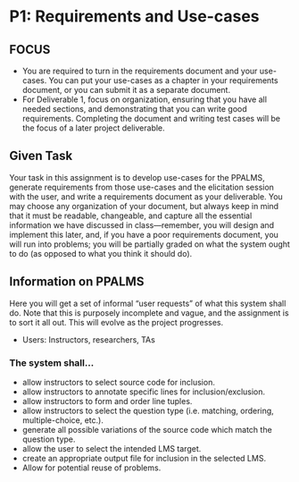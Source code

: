 # P1: Requirements and Use-cases

## FOCUS
- You are required to turn in the requirements document and your use-cases. You can put your use-cases as a chapter in your requirements document, or you can submit it as a separate document. 
- For Deliverable 1, focus on organization, ensuring that you have all needed sections, and demonstrating that you can write good requirements. Completing the document and writing test cases will be the focus of a later project deliverable. 

## Given Task
Your task in this assignment is to develop use-cases for the PPALMS, generate requirements from those use-cases and the elicitation session with the user, and write a requirements document as your deliverable. You may choose any organization of your document, but always keep in mind that it must be readable, changeable, and capture all the essential information we have discussed in class—remember, you will design and implement this later, and, if you have a poor requirements document, you will run into problems; you will be partially graded on what the system ought to do (as opposed to what you think it should do). 

## Information on PPALMS
Here you will get a set of informal “user requests” of what this system shall do. Note that this is purposely incomplete and vague, and the assignment is to sort it all out. This will evolve as the project progresses. 

- Users: Instructors, researchers, TAs

### The system shall… 
- allow instructors to select source code for inclusion.
- allow instructors to annotate specific lines for inclusion/exclusion.
- allow instructors to form and order line tuples.
- allow instructors to select the question type (i.e. matching, ordering, multiple-choice, etc.).
- generate all possible variations of the source code which match the question type.
- allow the user to select the intended LMS target.
- create an appropriate output file for inclusion in the selected LMS.
- Allow for potential reuse of problems.
